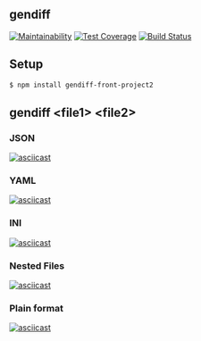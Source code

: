 ## gendiff

[![Maintainability](https://api.codeclimate.com/v1/badges/baf6ca1d42697cf7811a/maintainability)](https://codeclimate.com/github/morphizm/frontend-project-lvl2/maintainability)
[![Test Coverage](https://api.codeclimate.com/v1/badges/baf6ca1d42697cf7811a/test_coverage)](https://codeclimate.com/github/morphizm/frontend-project-lvl2/test_coverage)
[![Build Status](https://travis-ci.org/morphizm/frontend-project-lvl2.svg?branch=master)](https://travis-ci.org/morphizm/frontend-project-lvl2)

## Setup 

```sh
$ npm install gendiff-front-project2
```

## gendiff \<file1\> \<file2\>

### JSON
[![asciicast](https://asciinema.org/a/u3Y0DiVW9LmbDTAyvmOSE7UBw.svg)](https://asciinema.org/a/u3Y0DiVW9LmbDTAyvmOSE7UBw)

### YAML
[![asciicast](https://asciinema.org/a/Jj5yqWvI9nsp7YvoNrXvT06FH.svg)](https://asciinema.org/a/Jj5yqWvI9nsp7YvoNrXvT06FH)

### INI
[![asciicast](https://asciinema.org/a/6uaxkSLmrxUUGOHwPnecUmnYZ.svg)](https://asciinema.org/a/6uaxkSLmrxUUGOHwPnecUmnYZ)

### Nested Files
[![asciicast](https://asciinema.org/a/lKfCT32jPmeW2213HQq9uxvkN.svg)](https://asciinema.org/a/lKfCT32jPmeW2213HQq9uxvkN)

### Plain format
[![asciicast](https://asciinema.org/a/rdKnTGw6bnCS1dNb0UYJS9yTk.svg)](https://asciinema.org/a/rdKnTGw6bnCS1dNb0UYJS9yTk)